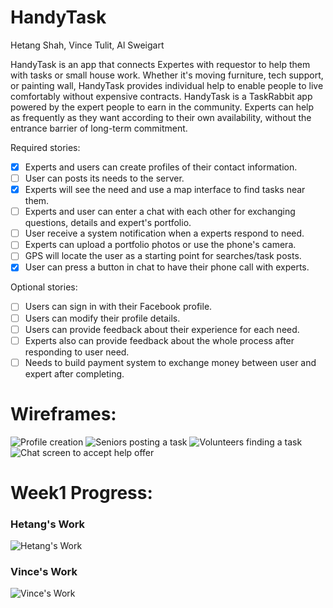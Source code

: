 # HandyTask

Hetang Shah, Vince Tulit, Al Sweigart

HandyTask is an app that connects Expertes with requestor to help them with tasks or small house work. Whether it's moving furniture, tech support, or painting wall, HandyTask provides individual help to enable people to live comfortably without expensive contracts. HandyTask is a TaskRabbit app powered by the expert people to earn in the community. Experts can help as frequently as they want according to their own availability, without the entrance barrier of long-term commitment.

Required stories:

 * [x] Experts and users can create profiles of their contact information.
 * [ ] User can posts its needs to the server.
 * [x] Experts will see the need and use a map interface to find tasks near them.
 * [ ] Experts and user can enter a chat with each other for exchanging questions, details and expert's portfolio.
 * [ ] User receive a system notification when a experts respond to need.
 * [ ] Experts can upload a portfolio photos or use the phone's camera.
 * [ ] GPS will locate the user as a starting point for searches/task posts.
 * [x] User can press a button in chat to have their phone call with experts.

Optional stories:

 * [ ] Users can sign in with their Facebook profile.
 * [ ] Users can modify their profile details.
 * [ ] Users can provide feedback about their experience for each need.
 * [ ] Experts also can provide feedback about the whole process after responding to user need.
 * [ ] Needs to build payment system to exchange money between user and expert after completing.

# Wireframes:

 ![Profile creation](elderly_profile_creation.png)
 ![Seniors posting a task](elderly_senior_create_task.png)
 ![Volunteers finding a task](elderly_volunteer_find_task.png)
 ![Chat screen to accept help offer](elderly_chat.png)

# Week1 Progress:
### Hetang's Work
 ![Hetang's Work](HandyTaskLogin.gif)
### Vince's Work
 ![Vince's Work](HandyTask_MapTask.gif)
